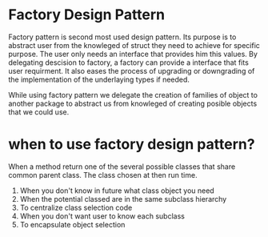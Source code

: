 # Factory Design Pattern

Factory pattern is second most used design pattern.
Its purpose is to abstract user from the knowleged of struct they need to achieve for specific purpose.
The user only needs an interface that provides him this values.
By delegating descision to factory, a factory can provide a interface that fits user requirment.
It also eases the process of upgrading or downgrading of the implementation of the underlaying types if needed.

While using factory pattern we delegate the creation of families of object to another package to abstract us from knowleged of creating posible objects that we could use.


# when to use factory design pattern?
When a method return one of the several possible classes that share common parent class.
The class chosen at then run time.
1. When you don't know in future what class object you need
2. When the potential classed are in the same subclass hierarchy
3. To centralize class selection code
4. When you don't want user to know each subclass
5. To encapsulate object selection

